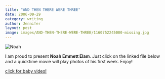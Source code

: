 ```yaml
---
title: "AND THEN THERE WERE THREE"
date: 2006-09-29
category: writing
author: Jennifer
layout: post
image: images/AND-THEN-THERE-WERE-THREE/1160752245000-missing.jpg
---
```



![Noah](/te2006/assets/images/AND-THEN-THERE-WERE-THREE/1160752245000-missing.jpg)

I am proud to present **Noah Emmett Elam**. Just click on the linked file below and a quicktime movie will play photos of his first week. Enjoy!

[click for baby video!](/te2006/assets/videos/noah_week1.mov)
